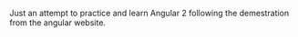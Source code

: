 Just an attempt to practice and learn Angular 2 following the demestration from the angular website.